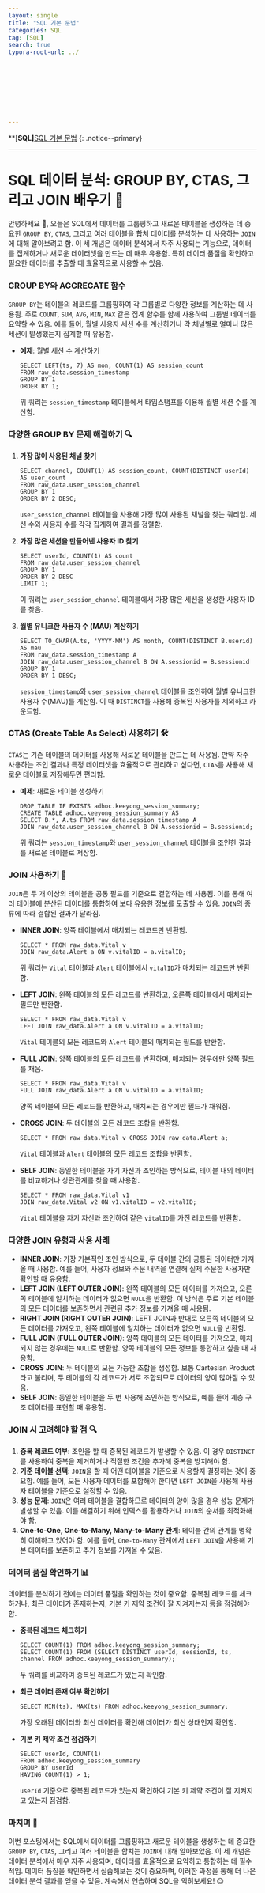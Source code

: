 ```yaml
---
layout: single
title: "SQL 기본 문법"
categories: SQL
tag: [SQL]
search: true
typora-root-url: ../









---
```




**[**SQL]**[SQL 기본 문법](https://park-chanyeong.github.io)
{: .notice--primary}

---

# SQL 데이터 분석: GROUP BY, CTAS, 그리고 JOIN 배우기 📝

안녕하세요 👋, 오늘은 SQL에서 데이터를 그룹핑하고 새로운 테이블을 생성하는 데 중요한 `GROUP BY`, `CTAS`, 그리고 여러 테이블을 합쳐 데이터를 분석하는 데 사용하는 `JOIN`에 대해 알아보려고 함. 이 세 개념은 데이터 분석에서 자주 사용되는 기능으로, 데이터를 집계하거나 새로운 데이터셋을 만드는 데 매우 유용함. 특히 데이터 품질을 확인하고 필요한 데이터를 추출할 때 효율적으로 사용할 수 있음.

### GROUP BY와 AGGREGATE 함수

`GROUP BY`는 테이블의 레코드를 그룹핑하여 각 그룹별로 다양한 정보를 계산하는 데 사용됨. 주로 `COUNT`, `SUM`, `AVG`, `MIN`, `MAX` 같은 집계 함수를 함께 사용하여 그룹별 데이터를 요약할 수 있음. 예를 들어, 월별 사용자 세션 수를 계산하거나 각 채널별로 얼마나 많은 세션이 발생했는지 집계할 때 유용함.

- **예제**: 월별 세션 수 계산하기

  ```
  SELECT LEFT(ts, 7) AS mon, COUNT(1) AS session_count
  FROM raw_data.session_timestamp
  GROUP BY 1
  ORDER BY 1;
  ```

  위 쿼리는 `session_timestamp` 테이블에서 타임스탬프를 이용해 월별 세션 수를 계산함.

### 다양한 GROUP BY 문제 해결하기 🔍

1. **가장 많이 사용된 채널 찾기**

   ```
   SELECT channel, COUNT(1) AS session_count, COUNT(DISTINCT userId) AS user_count
   FROM raw_data.user_session_channel
   GROUP BY 1
   ORDER BY 2 DESC;
   ```

   `user_session_channel` 테이블을 사용해 가장 많이 사용된 채널을 찾는 쿼리임. 세션 수와 사용자 수를 각각 집계하여 결과를 정렬함.

2. **가장 많은 세션을 만들어낸 사용자 ID 찾기**

   ```
   SELECT userId, COUNT(1) AS count
   FROM raw_data.user_session_channel
   GROUP BY 1
   ORDER BY 2 DESC
   LIMIT 1;
   ```

   이 쿼리는 `user_session_channel` 테이블에서 가장 많은 세션을 생성한 사용자 ID를 찾음.

3. **월별 유니크한 사용자 수 (MAU) 계산하기**

   ```
   SELECT TO_CHAR(A.ts, 'YYYY-MM') AS month, COUNT(DISTINCT B.userid) AS mau
   FROM raw_data.session_timestamp A
   JOIN raw_data.user_session_channel B ON A.sessionid = B.sessionid
   GROUP BY 1
   ORDER BY 1 DESC;
   ```

   `session_timestamp`와 `user_session_channel` 테이블을 조인하여 월별 유니크한 사용자 수(MAU)를 계산함. 이 때 `DISTINCT`를 사용해 중복된 사용자를 제외하고 카운트함.

### CTAS (Create Table As Select) 사용하기 🛠️

`CTAS`는 기존 테이블의 데이터를 사용해 새로운 테이블을 만드는 데 사용됨. 만약 자주 사용하는 조인 결과나 특정 데이터셋을 효율적으로 관리하고 싶다면, `CTAS`를 사용해 새로운 테이블로 저장해두면 편리함.

- **예제**: 새로운 테이블 생성하기

  ```
  DROP TABLE IF EXISTS adhoc.keeyong_session_summary;
  CREATE TABLE adhoc.keeyong_session_summary AS
  SELECT B.*, A.ts FROM raw_data.session_timestamp A
  JOIN raw_data.user_session_channel B ON A.sessionid = B.sessionid;
  ```

  위 쿼리는 `session_timestamp`와 `user_session_channel` 테이블을 조인한 결과를 새로운 테이블로 저장함.

### JOIN 사용하기 🔗

`JOIN`은 두 개 이상의 테이블을 공통 필드를 기준으로 결합하는 데 사용됨. 이를 통해 여러 테이블에 분산된 데이터를 통합하여 보다 유용한 정보를 도출할 수 있음. `JOIN`의 종류에 따라 결합된 결과가 달라짐.

- **INNER JOIN**: 양쪽 테이블에서 매치되는 레코드만 반환함.

  ```
  SELECT * FROM raw_data.Vital v
  JOIN raw_data.Alert a ON v.vitalID = a.vitalID;
  ```

  위 쿼리는 `Vital` 테이블과 `Alert` 테이블에서 `vitalID`가 매치되는 레코드만 반환함.

- **LEFT JOIN**: 왼쪽 테이블의 모든 레코드를 반환하고, 오른쪽 테이블에서 매치되는 필드만 반환함.

  ```
  SELECT * FROM raw_data.Vital v
  LEFT JOIN raw_data.Alert a ON v.vitalID = a.vitalID;
  ```

  `Vital` 테이블의 모든 레코드와 `Alert` 테이블의 매치되는 필드를 반환함.

- **FULL JOIN**: 양쪽 테이블의 모든 레코드를 반환하며, 매치되는 경우에만 양쪽 필드를 채움.

  ```
  SELECT * FROM raw_data.Vital v
  FULL JOIN raw_data.Alert a ON v.vitalID = a.vitalID;
  ```

  양쪽 테이블의 모든 레코드를 반환하고, 매치되는 경우에만 필드가 채워짐.

- **CROSS JOIN**: 두 테이블의 모든 레코드 조합을 반환함.

  ```
  SELECT * FROM raw_data.Vital v CROSS JOIN raw_data.Alert a;
  ```

  `Vital` 테이블과 `Alert` 테이블의 모든 레코드 조합을 반환함.

- **SELF JOIN**: 동일한 테이블을 자기 자신과 조인하는 방식으로, 테이블 내의 데이터를 비교하거나 상관관계를 찾을 때 사용함.

  ```
  SELECT * FROM raw_data.Vital v1
  JOIN raw_data.Vital v2 ON v1.vitalID = v2.vitalID;
  ```

  `Vital` 테이블을 자기 자신과 조인하여 같은 `vitalID`를 가진 레코드를 반환함.

### 다양한 JOIN 유형과 사용 사례

- **INNER JOIN**: 가장 기본적인 조인 방식으로, 두 테이블 간의 공통된 데이터만 가져올 때 사용함. 예를 들어, 사용자 정보와 주문 내역을 연결해 실제 주문한 사용자만 확인할 때 유용함.
- **LEFT JOIN (LEFT OUTER JOIN)**: 왼쪽 테이블의 모든 데이터를 가져오고, 오른쪽 테이블에 일치하는 데이터가 없으면 `NULL`을 반환함. 이 방식은 주로 기본 테이블의 모든 데이터를 보존하면서 관련된 추가 정보를 가져올 때 사용됨.
- **RIGHT JOIN (RIGHT OUTER JOIN)**: LEFT JOIN과 반대로 오른쪽 테이블의 모든 데이터를 가져오고, 왼쪽 테이블에 일치하는 데이터가 없으면 `NULL`을 반환함.
- **FULL JOIN (FULL OUTER JOIN)**: 양쪽 테이블의 모든 데이터를 가져오고, 매치되지 않는 경우에는 `NULL`로 반환함. 양쪽 테이블의 모든 정보를 통합하고 싶을 때 사용함.
- **CROSS JOIN**: 두 테이블의 모든 가능한 조합을 생성함. 보통 Cartesian Product라고 불리며, 두 테이블의 각 레코드가 서로 조합되므로 데이터의 양이 많아질 수 있음.
- **SELF JOIN**: 동일한 테이블을 두 번 사용해 조인하는 방식으로, 예를 들어 계층 구조 데이터를 표현할 때 유용함.

### JOIN 시 고려해야 할 점 🔍

1. **중복 레코드 여부**: 조인을 할 때 중복된 레코드가 발생할 수 있음. 이 경우 `DISTINCT`를 사용하여 중복을 제거하거나 적절한 조건을 추가해 중복을 방지해야 함.
2. **기준 테이블 선택**: `JOIN`을 할 때 어떤 테이블을 기준으로 사용할지 결정하는 것이 중요함. 예를 들어, 모든 사용자 데이터를 포함해야 한다면 `LEFT JOIN`을 사용해 사용자 테이블을 기준으로 설정할 수 있음.
3. **성능 문제**: `JOIN`은 여러 테이블을 결합하므로 데이터의 양이 많을 경우 성능 문제가 발생할 수 있음. 이를 해결하기 위해 인덱스를 활용하거나 `JOIN`의 순서를 최적화해야 함.
4. **One-to-One, One-to-Many, Many-to-Many 관계**: 테이블 간의 관계를 명확히 이해하고 있어야 함. 예를 들어, `One-to-Many` 관계에서 `LEFT JOIN`을 사용해 기본 데이터를 보존하고 추가 정보를 가져올 수 있음.

### 데이터 품질 확인하기 📊

데이터를 분석하기 전에는 데이터 품질을 확인하는 것이 중요함. 중복된 레코드를 체크하거나, 최근 데이터가 존재하는지, 기본 키 제약 조건이 잘 지켜지는지 등을 점검해야 함.

- **중복된 레코드 체크하기**

  ```
  SELECT COUNT(1) FROM adhoc.keeyong_session_summary;
  SELECT COUNT(1) FROM (SELECT DISTINCT userId, sessionId, ts, channel FROM adhoc.keeyong_session_summary);
  ```

  두 쿼리를 비교하여 중복된 레코드가 있는지 확인함.

- **최근 데이터 존재 여부 확인하기**

  ```
  SELECT MIN(ts), MAX(ts) FROM adhoc.keeyong_session_summary;
  ```

  가장 오래된 데이터와 최신 데이터를 확인해 데이터가 최신 상태인지 확인함.

- **기본 키 제약 조건 점검하기**

  ```
  SELECT userId, COUNT(1)
  FROM adhoc.keeyong_session_summary
  GROUP BY userId
  HAVING COUNT(1) > 1;
  ```

  `userId` 기준으로 중복된 레코드가 있는지 확인하여 기본 키 제약 조건이 잘 지켜지고 있는지 점검함.

### 마치며 🤗

이번 포스팅에서는 SQL에서 데이터를 그룹핑하고 새로운 테이블을 생성하는 데 중요한 `GROUP BY`, `CTAS`, 그리고 여러 테이블을 합치는 `JOIN`에 대해 알아보았음. 이 세 개념은 데이터 분석에서 매우 자주 사용되며, 데이터를 효율적으로 요약하고 통합하는 데 필수적임. 데이터 품질을 확인하면서 실습해보는 것이 중요하며, 이러한 과정을 통해 더 나은 데이터 분석 결과를 얻을 수 있음. 계속해서 연습하며 SQL을 익혀보세요! 😊